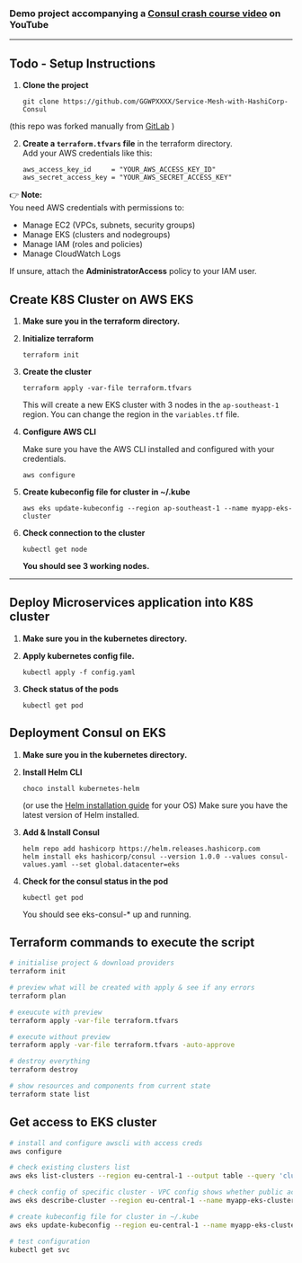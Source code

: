 ### Demo project accompanying a [Consul crash course video](https://www.youtube.com/watch?v=s3I1kKKfjtQ) on YouTube

---

## Todo - Setup Instructions

1. **Clone the project**

   ```
   git clone https://github.com/GGWPXXXX/Service-Mesh-with-HashiCorp-Consul
   ```

(this repo was forked manually from [GitLab](https://gitlab.com/twn-youtube/consul-crash-course) )

2. **Create a `terraform.tfvars` file** in the terraform directory.  
   Add your AWS credentials like this:

   ```hcl
   aws_access_key_id     = "YOUR_AWS_ACCESS_KEY_ID"
   aws_secret_access_key = "YOUR_AWS_SECRET_ACCESS_KEY"
   ```

👉 **Note:**  
You need AWS credentials with permissions to:

- Manage EC2 (VPCs, subnets, security groups)
- Manage EKS (clusters and nodegroups)
- Manage IAM (roles and policies)
- Manage CloudWatch Logs

If unsure, attach the **AdministratorAccess** policy to your IAM user.

## Create K8S Cluster on AWS EKS

1. **Make sure you in the terraform directory.**

2. **Initialize terraform**

   ```
   terraform init
   ```

3. **Create the cluster**

   ```
   terraform apply -var-file terraform.tfvars
   ```

   This will create a new EKS cluster with 3 nodes in the `ap-southeast-1` region.
   You can change the region in the `variables.tf` file.

4. **Configure AWS CLI**

   Make sure you have the AWS CLI installed and configured with your credentials.

   ```
   aws configure
   ```

5. **Create kubeconfig file for cluster in ~/.kube**

   ```
   aws eks update-kubeconfig --region ap-southeast-1 --name myapp-eks-cluster
   ```

6. **Check connection to the cluster**

   ```
   kubectl get node
   ```

   **You should see 3 working nodes.**

---

## Deploy Microservices application into K8S cluster

1. **Make sure you in the kubernetes directory.**
2. **Apply kubernetes config file.**

   ```
   kubectl apply -f config.yaml
   ```

3. **Check status of the pods**

   ```
   kubectl get pod
   ```

## Deployment Consul on EKS

1. **Make sure you in the kubernetes directory.**

2. **Install Helm CLI**

   ```
   choco install kubernetes-helm
   ```

   (or use the [Helm installation guide](https://helm.sh/docs/intro/install/) for your OS)
   Make sure you have the latest version of Helm installed.

3. **Add & Install Consul**
   ```
   helm repo add hashicorp https://helm.releases.hashicorp.com
   helm install eks hashicorp/consul --version 1.0.0 --values consul-values.yaml --set global.datacenter=eks
   ```
4. **Check for the consul status in the pod**
   ```
   kubectl get pod
   ```
   You should see eks-consul-\* up and running.

## Terraform commands to execute the script

```sh
# initialise project & download providers
terraform init

# preview what will be created with apply & see if any errors
terraform plan

# exeucute with preview
terraform apply -var-file terraform.tfvars

# execute without preview
terraform apply -var-file terraform.tfvars -auto-approve

# destroy everything
terraform destroy

# show resources and components from current state
terraform state list
```

## Get access to EKS cluster

```sh
# install and configure awscli with access creds
aws configure

# check existing clusters list
aws eks list-clusters --region eu-central-1 --output table --query 'clusters'

# check config of specific cluster - VPC config shows whether public access enabled on cluster API endpoint
aws eks describe-cluster --region eu-central-1 --name myapp-eks-cluster --query 'cluster.resourcesVpcConfig'

# create kubeconfig file for cluster in ~/.kube
aws eks update-kubeconfig --region eu-central-1 --name myapp-eks-cluster

# test configuration
kubectl get svc
```
